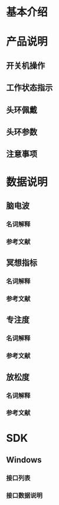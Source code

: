 # 基本介绍

# 产品说明

## 开关机操作

## 工作状态指示

## 头环佩戴

## 头环参数

## 注意事项

# 数据说明

## 脑电波

### 名词解释

### 参考文献

## 冥想指标

### 名词解释

### 参考文献

## 专注度

### 名词解释

### 参考文献

## 放松度

### 名词解释

### 参考文献

# SDK

## Windows

### 接口列表

### 接口数据说明